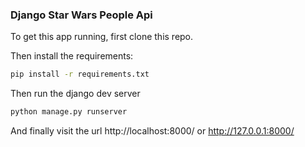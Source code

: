 ### Django Star Wars People Api

To get this app running, first clone this repo. 

Then install the requirements:
```bash
pip install -r requirements.txt
```
Then run the django dev server
```bash
python manage.py runserver
```

And finally visit the url http://localhost:8000/ or http://127.0.0.1:8000/